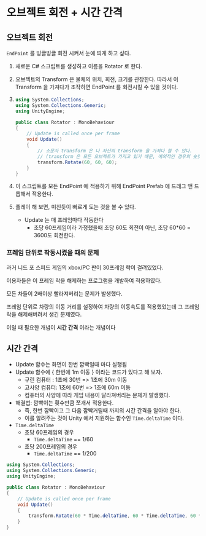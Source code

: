 # 오브젝트 회전 + 시간 간격

## 오브젝트 회전

`EndPoint` 를 빙글빙글 회전 시켜서 눈에 띄게 하고 싶다.

1. 새로운 C# 스크립트를 생성하고 이름을 Rotator 로 한다.

2. 오브젝트의 Transform 은 물체의 위치, 회전, 크기를 관장한다. 따라서 이 Transform 을 가져다가 조작하면 EndPoint 를 회전시킬 수 있을 것이다.

3. ```c#
   using System.Collections;
   using System.Collections.Generic;
   using UnityEngine;
   
   public class Rotator : MonoBehaviour
   {
       // Update is called once per frame
       void Update()
       {
           // 소문자 transform 은 나 자신의 transform 을 가져다 쓸 수 있다.
           // (transform 은 모든 오브젝트가 가지고 있기 때문, 예외적인 경우의 숏컷기능임) 
           transform.Rotate(60, 60, 60);
       }
   }
   
   ```

4. 이 스크립트를 모든 EndPoint 에 적용하기 위해 EndPoint Prefab 에 드래그 앤 드롭해서 적용한다.

5. 플레이 해 보면, 미친듯이 빠르게 도는 것을 볼 수 있다.

   - Update 는 매 프레임마다 작동한다
     - 초당 60프레임이라 가정했을때 초당 60도 회전이 아닌, 초당 60*60 = 3600도 회전한다.

### 프레임 단위로 작동시켰을 때의 문제

과거 니드 포 스피드 게임의 xbox/PC 판이 30프레임 락이 걸려있었다.

이용자들은 이 프레임 락을 해제하는 프로그램을 개발하여 적용하였다.

모든 차들이 2배이상 빨라져버리는 문제가 발생했다.

프레임 단위로 차량의 이동 거리를 설정하여 차량의 이동속도를 적용했었는데 그 프레임 락을 해제해버려서 생긴 문제였다.

이럴 때 필요한 개념이 **시간 간격** 이라는 개념이다

## 시간 간격

- Update 함수는 화면이 한번 깜빡일때 마다 실행됨
- Update 함수에 { 한번에 1m 이동 } 이라는 코드가 있다고 해 보자.
  - 구린 컴퓨터 : 1초에 30번 => 1초에 30m 이동
  - 고사양 컴퓨터: 1초에 60번 => 1초에 60m 이동
  - 컴퓨터의 사양에 따라 게임 내용이 달라져버리는 문제가 발생했다.
- 해결법: 깜빡이는 횟수만큼 쪼개서 적용한다.
  - 즉, 한번 깜빡이고 그 다음 깜빡거릴때 까지의 시간 간격을 알아야 한다.
  - 이를 알려주는 것이 Unity 에서 지원하는 함수인 `Time.deltaTime` 이다.
- `Time.deltaTime`
  - 초당 60프레임의 경우
    - `Time.deltaTime` == 1/60
  - 초당 200프레임의 경우
    - `Time.deltaTime` == 1/200

```c#
using System.Collections;
using System.Collections.Generic;
using UnityEngine;

public class Rotator : MonoBehaviour
{
    // Update is called once per frame
    void Update()
    {
        transform.Rotate(60 * Time.deltaTime, 60 * Time.deltaTime, 60 * Time.deltaTime);
    }
}

```


